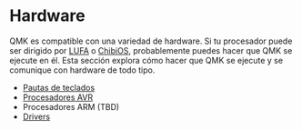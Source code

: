 # Hardware

QMK es compatible con una variedad de hardware. Si tu procesador puede ser dirigido por [LUFA](http://www.fourwalledcubicle.com/LUFA.php) o [ChibiOS](http://www.chibios.com), probablemente puedes hacer que QMK se ejecute en él. Esta sección explora cómo hacer que QMK se ejecute y se comunique con hardware de todo tipo.

* [Pautas de teclados](hardware_keyboard_guidelines.md)
* [Procesadores AVR](hardware_avr.md)
* Procesadores ARM (TBD)
* [Drivers](hardware_drivers.md)
